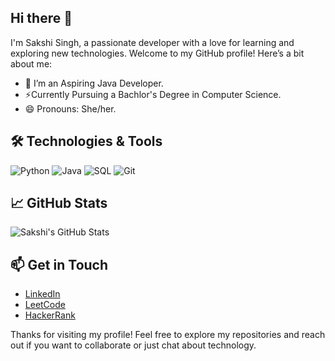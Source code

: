 ## Hi there 👋

I'm Sakshi Singh, a passionate developer with a love for learning and exploring new technologies. Welcome to my GitHub profile! Here’s a bit about me:

- 🔭 I’m an Aspiring Java Developer.
- ⚡Currently Pursuing a Bachlor's Degree in Computer Science.
- 😄 Pronouns: She/her.


## 🛠️ Technologies & Tools

![Python](https://img.shields.io/badge/-Python-3776AB?style=flat&logo=python&logoColor=white)
![Java](https://img.shields.io/badge/-Java-007396?style=flat&logo=java&logoColor=white)
![SQL](https://img.shields.io/badge/-SQL-4479A1?style=flat&logo=sql&logoColor=white)
![Git](https://img.shields.io/badge/-Git-F05032?style=flat&logo=git&logoColor=white)

## 📈 GitHub Stats

![Sakshi's GitHub Stats](https://github-readme-stats.vercel.app/api?username=sakshisinghh28&show_icons=true&theme=radical)


## 📫 Get in Touch

- [LinkedIn](https://linkedin.com/in/sakshi-singh-281001s)
- [LeetCode](https://leetcode.com/u/Sakshisingh28/)
- [HackerRank](https://www.hackerrank.com/profile/sakshisingh2882)

Thanks for visiting my profile! Feel free to explore my repositories and reach out if you want to collaborate or just chat about technology.
